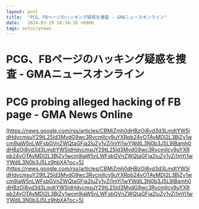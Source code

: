 ```yaml
---
layout: post
title:  "PCG、FBページのハッキング疑惑を捜査 - GMAニュースオンライン"
date:   2024-03-29 18:34:10 +0900
tags: setuirynews 
---
```


# PCG、FBページのハッキング疑惑を捜査 - GMAニュースオンライン



# PCG probing alleged hacking of FB page - GMA News Online

[https://news.google.com/rss/articles/CBMiZmh0dHBzOi8vd3d3LmdtYW5ldHdvcmsuY29tL25ld3MvdG9wc3Rvcmllcy9uYXRpb24vOTAyMDI2L3BjZy1wcm9iaW5nLWFsbGVnZWQtaGFja2luZy1vZi1mYi1wYWdlL3N0b3J5L9IBamh0dHBzOi8vd3d3LmdtYW5ldHdvcmsuY29tL25ld3MvdG9wc3Rvcmllcy9uYXRpb24vOTAyMDI2L3BjZy1wcm9iaW5nLWFsbGVnZWQtaGFja2luZy1vZi1mYi1wYWdlL3N0b3J5Lz9hbXA?oc=5](https://news.google.com/rss/articles/CBMiZmh0dHBzOi8vd3d3LmdtYW5ldHdvcmsuY29tL25ld3MvdG9wc3Rvcmllcy9uYXRpb24vOTAyMDI2L3BjZy1wcm9iaW5nLWFsbGVnZWQtaGFja2luZy1vZi1mYi1wYWdlL3N0b3J5L9IBamh0dHBzOi8vd3d3LmdtYW5ldHdvcmsuY29tL25ld3MvdG9wc3Rvcmllcy9uYXRpb24vOTAyMDI2L3BjZy1wcm9iaW5nLWFsbGVnZWQtaGFja2luZy1vZi1mYi1wYWdlL3N0b3J5Lz9hbXA?oc=5)

